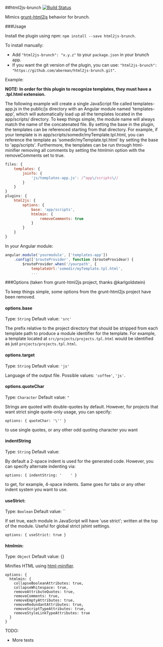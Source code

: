 ##html2js-brunch [![Build Status](https://travis-ci.org/aberman/html2js-brunch.png?branch=master)](https://travis-ci.org/aberman/html2js-brunch)

Mimics [grunt-html2js](https://github.com/karlgoldstein/grunt-html2js) behavior for brunch.

###Usage

Install the plugin using npm: `npm install --save html2js-brunch`.

To install manually:

* Add `"html2js-brunch": "x.y.z"` to your `package.json` in your brunch app.
* If you want the git version of the plugin, you can use: `"html2js-brunch": "https://github.com/aberman/html2js-brunch.git"`.

Example:

**NOTE: In order for this plugin to recognize templates, they must have a .tpl.html extension.**

The following example will create a single JavaScript file called templates-app.js in the public/js directory with an Angular module named 'templates-app', which will automatically load up all the templates located in the app/scripts/ directory.  To keep things simple, the module name will always match the name of the concatenated file.  By setting the base in the plugin, the templates can be referenced starting from that directory.  For example, if your template is in app/scripts/somedir/myTemplate.tpl.html, you can reference the template as 'somedir/myTemplate.tpl.html' by setting the base to 'app/scripts'. Furthermore, the templates can be run through html-minifier removing all comments by setting the htmlmin option with the removeComments set to true.

```JavaScript
files: {
    templates: {
        joinTo: {
            'js/templates-app.js': /^app\/scripts\//
        }
    }
}
plugins: {
	html2js: {
		options: {
			base: 'app/scripts',
            htmlmin: {
                removeComments: true
            }
		}
	}
}
```

In your Angular module:

```JavaScript
angular.module('yourmodule', ['templates-app'])
    .config(['$routeProvider', function ($routeProvidear) {
        $routeProvider.when('/yourpath', {
            templateUrl:'somedir/myTemplate.tpl.html',
            ...
```

###Options (taken from grunt-html2js project, thanks @karlgoldstein)

To keep things simple, some options from the grunt-html2js project have been removed.

#### options.base
Type: `String`
Default value: `'src'`

The prefix relative to the project directory that should be stripped from each template path to produce a module identifier for the template.  For example, a template located at `src/projects/projects.tpl.html` would be identified as just `projects/projects.tpl.html`.

#### options.target
Type: `String`
Default value: `'js'`

Language of the output file. Possible values: `'coffee'`, `'js'`.

#### options.quoteChar
Type: `Character`
Default value: `"`

Strings are quoted with double-quotes by default.  However, for projects 
that want strict single quote-only usage, you can specify:

```
options: { quoteChar: '\'' }
```

to use single quotes, or any other odd quoting character you want

#### indentString
Type: `String`
Default value: `  `

By default a 2-space indent is used for the generated code. However,
you can specify alternate indenting via:

```
options: { indentString: '    ' }
```

to get, for example, 4-space indents. Same goes for tabs or any other
indent system you want to use.

#### useStrict: 
Type: `Boolean`
Default value: ``

If set true, each module in JavaScript will have 'use strict'; written at the top of the
module.  Useful for global strict jshint settings.

```
options: { useStrict: true }
```

#### htmlmin:
Type: `Object`
Default value: {}

Minifies HTML using [html-minifier](https://github.com/kangax/html-minifier).

```
options: {
  htmlmin: {
    collapseBooleanAttributes: true,
    collapseWhitespace: true,
    removeAttributeQuotes: true,
    removeComments: true,
    removeEmptyAttributes: true,
    removeRedundantAttributes: true,
    removeScriptTypeAttributes: true,
    removeStyleLinkTypeAttributes: true
  }
}
```

TODO:

* More tests